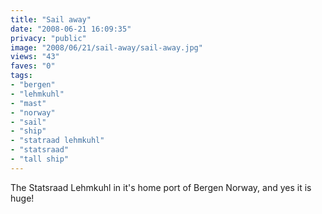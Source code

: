 ```yaml
---
title: "Sail away"
date: "2008-06-21 16:09:35"
privacy: "public"
image: "2008/06/21/sail-away/sail-away.jpg"
views: "43"
faves: "0"
tags:
- "bergen"
- "lehmkuhl"
- "mast"
- "norway"
- "sail"
- "ship"
- "statraad lehmkuhl"
- "statsraad"
- "tall ship"
---
```

The Statsraad Lehmkuhl in it's home port of Bergen Norway, and yes it is huge!<a href="/photos/2008/06/22/sail-away"></a>
